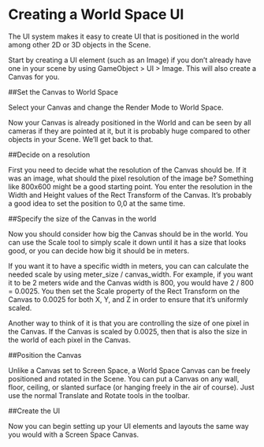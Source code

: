 # Creating a World Space UI

The UI system makes it easy to create UI that is positioned in the world among other 2D or 3D objects in the Scene.

Start by creating a UI element (such as an Image) if you don’t already have one in your scene by using GameObject > UI > Image. This will also create a Canvas for you.

##Set the Canvas to World Space

Select your Canvas and change the Render Mode to World Space.

Now your Canvas is already positioned in the World and can be seen by all cameras if they are pointed at it, but it is probably huge compared to other objects in your Scene. We’ll get back to that.

##Decide on a resolution

First you need to decide what the resolution of the Canvas should be. If it was an image, what should the pixel resolution of the image be? Something like 800x600 might be a good starting point. You enter the resolution in the Width and Height values of the Rect Transform of the Canvas. It’s probably a good idea to set the position to 0,0 at the same time.

##Specify the size of the Canvas in the world

Now you should consider how big the Canvas should be in the world. You can use the Scale tool to simply scale it down until it has a size that looks good, or you can decide how big it should be in meters.

If you want it to have a specific width in meters, you can can calculate the needed scale by using meter_size / canvas_width. For example, if you want it to be 2 meters wide and the Canvas width is 800, you would have 2 / 800 = 0.0025. You then set the Scale property of the Rect Transform on the Canvas to 0.0025 for both X, Y, and Z in order to ensure that it’s uniformly scaled.

Another way to think of it is that you are controlling the size of one pixel in the Canvas. If the Canvas is scaled by 0.0025, then that is also the size in the world of each pixel in the Canvas.

##Position the Canvas

Unlike a Canvas set to Screen Space, a World Space Canvas can be freely positioned and rotated in the Scene. You can put a Canvas on any wall, floor, ceiling, or slanted surface (or hanging freely in the air of course). Just use the normal Translate and Rotate tools in the toolbar.

##Create the UI

Now you can begin setting up your UI elements and layouts the same way you would with a Screen Space Canvas.
